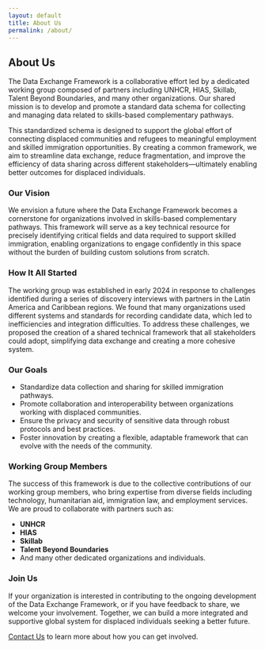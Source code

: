 ```yaml
---
layout: default
title: About Us
permalink: /about/
---
```


<div class="max-w-4xl mx-auto py-12 px-6">

  <h2 class="text-2xl font-bold text-gray-800">About Us</h2>
  <p class="mt-4 text-gray-600">
    The Data Exchange Framework is a collaborative effort led by a dedicated working group composed of partners including UNHCR, HIAS, Skillab, Talent Beyond Boundaries, and many other organizations. Our shared mission is to develop and promote a standard data schema for collecting and managing data related to skills-based complementary pathways.
  </p>

  <p class="mt-4 text-gray-600">
    This standardized schema is designed to support the global effort of connecting displaced communities and refugees to meaningful employment and skilled immigration opportunities. By creating a common framework, we aim to streamline data exchange, reduce fragmentation, and improve the efficiency of data sharing across different stakeholders—ultimately enabling better outcomes for displaced individuals.
  </p>

  <h3 class="text-xl font-semibold text-gray-800 mt-8">Our Vision</h3>
  <p class="mt-4 text-gray-600">
    We envision a future where the Data Exchange Framework becomes a cornerstone for organizations involved in skills-based complementary pathways. This framework will serve as a key technical resource for precisely identifying critical fields and data required to support skilled immigration, enabling organizations to engage confidently in this space without the burden of building custom solutions from scratch.
  </p>

  <h3 class="text-xl font-semibold text-gray-800 mt-8">How It All Started</h3>
  <p class="mt-4 text-gray-600">
    The working group was established in early 2024 in response to challenges identified during a series of discovery interviews with partners in the Latin America and Caribbean regions. We found that many organizations used different systems and standards for recording candidate data, which led to inefficiencies and integration difficulties. To address these challenges, we proposed the creation of a shared technical framework that all stakeholders could adopt, simplifying data exchange and creating a more cohesive system.
  </p>

  <h3 class="text-xl font-semibold text-gray-800 mt-8">Our Goals</h3>
  <ul class="mt-4 list-disc list-inside text-gray-600">
    <li>Standardize data collection and sharing for skilled immigration pathways.</li>
    <li>Promote collaboration and interoperability between organizations working with displaced communities.</li>
    <li>Ensure the privacy and security of sensitive data through robust protocols and best practices.</li>
    <li>Foster innovation by creating a flexible, adaptable framework that can evolve with the needs of the community.</li>
  </ul>

  <h3 class="text-xl font-semibold text-gray-800 mt-8">Working Group Members</h3>
  <p class="mt-4 text-gray-600">
    The success of this framework is due to the collective contributions of our working group members, who bring expertise from diverse fields including technology, humanitarian aid, immigration law, and employment services. We are proud to collaborate with partners such as:
  </p>
  <ul class="mt-4 list-disc list-inside text-gray-600">
    <li><strong>UNHCR</strong></li>
    <li><strong>HIAS</strong></li>
    <li><strong>Skillab</strong></li>
    <li><strong>Talent Beyond Boundaries</strong></li>
    <li>And many other dedicated organizations and individuals.</li>
  </ul>

  <h3 class="text-xl font-semibold text-gray-800 mt-8">Join Us</h3>
  <p class="mt-4 text-gray-600">
    If your organization is interested in contributing to the ongoing development of the Data Exchange Framework, or if you have feedback to share, we welcome your involvement. Together, we can build a more integrated and supportive global system for displaced individuals seeking a better future.
  </p>

  <p class="mt-4">
    <a href="#" class="text-blue-600 hover:text-blue-800">Contact Us</a> to learn more about how you can get involved.
  </p>
  
</div>
